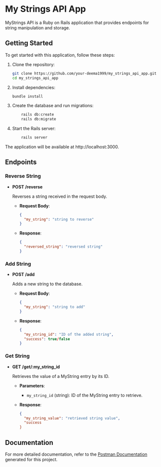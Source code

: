# My Strings API App

MyStrings API is a Ruby on Rails application that provides endpoints for string manipulation and storage.

## Getting Started

To get started with this application, follow these steps:

1. Clone the repository:

   ```bash
   git clone https://github.com/your-deema1999/my_strings_api_app.git
   cd my_strings_api_app
   ```

2. Install dependencies:

    ```bash
    bundle install
    ```     

3. Create the database and run migrations:
 
    ```bash
        rails db:create
        rails db:migrate
    ```     

4. Start the Rails server:
 
    ```bash
        rails server
    ```     

The application will be available at http://localhost:3000.

## Endpoints

### Reverse String

- **POST /reverse**

  Reverses a string received in the request body.

  - **Request Body**:

    ```json
    {
      "my_string": "string to reverse"
    }
    ```

  - **Response**:

    ```json
    {
      "reversed_string": "reversed string"
    }
    ```

### Add String

- **POST /add**

  Adds a new string to the database.

  - **Request Body**:

    ```json
    {
      "my_string": "string to add"
    }
    ```

  - **Response**:

    ```json
    {
      "my_string_id": "ID of the added string",
      "success": true/false
    }
    ```

### Get String

- **GET /get/:my_string_id**

  Retrieves the value of a MyString entry by its ID.

  - **Parameters**:

    - `my_string_id` (string): ID of the MyString entry to retrieve.

  - **Response**:

    ```json
    {
      "my_string_value": "retrieved string value",
      "success
    }
    ```

## Documentation

For more detailed documentation, refer to the [Postman Documentation](https://documenter.getpostman.com/view/12880801/2s9Y5Ww2xS) generated for this project.



